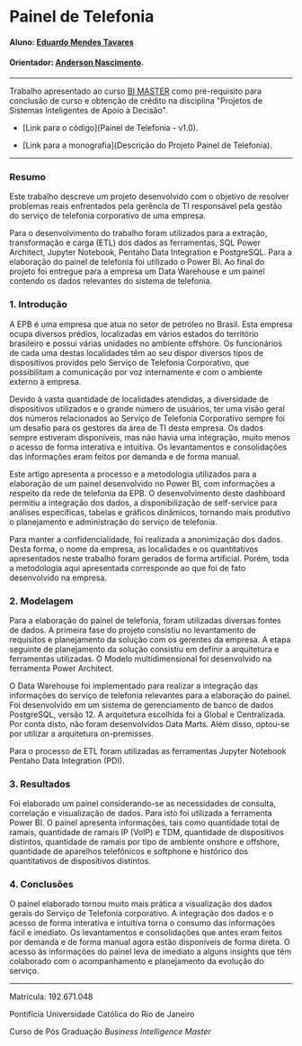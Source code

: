 
# Painel de Telefonia

#### Aluno: [Eduardo Mendes Tavares](https://github.com/edumenta)
#### Orientador: [Anderson Nascimento](https://github.com/link_do_github).

---

Trabalho apresentado ao curso [BI MASTER](https://ica.puc-rio.ai/bi-master) como pré-requisito para conclusão de curso e obtenção de crédito na disciplina "Projetos de Sistemas Inteligentes de Apoio à Decisão".

- [Link para o código](Painel de Telefonia - v1.0).

- [Link para a monografia](Descrição do Projeto Painel de Telefonia).

---

### Resumo

Este trabalho descreve um projeto desenvolvido com o objetivo de resolver problemas reais enfrentados pela gerência de TI responsável pela gestão do serviço de telefonia corporativo de uma empresa.

Para o desenvolvimento do trabalho foram utilizados para a extração, transformação e carga (ETL) dos dados as ferramentas, SQL Power Architect, Jupyter Notebook, Pentaho Data Integration e PostgreSQL. Para a elaboração do painel de telefonia foi utilizado o Power BI.
Ao final do projeto foi entregue para a empresa um Data Warehouse e um painel contendo os dados relevantes do sistema de telefonia.


### 1. Introdução

A EPB é uma empresa que atua no setor de petróleo no Brasil. 	Esta empresa ocupa diversos prédios, localizadas em vários estados do território brasileiro e possui várias unidades no ambiente offshore. Os funcionários de cada uma destas localidades têm ao seu dispor diversos tipos de dispositivos providos pelo Serviço de Telefonia Corporativo, que possibilitam a comunicação por voz internamente e com o ambiente externo à empresa. 

Devido à vasta quantidade de localidades atendidas, a diversidade de dispositivos utilizados e o grande número de usuários, ter uma visão geral dos números relacionados ao Serviço de Telefonia Corporativo sempre foi um desafio para os gestores da área de TI desta empresa. Os dados sempre estiveram disponíveis, mas não havia uma integração, muito menos o acesso de forma interativa e intuitiva. Os levantamentos e consolidações das informações eram feitos por demanda e de forma manual.  

Este artigo apresenta a processo e a metodologia utilizados para a elaboração de um painel desenvolvido no Power BI, com informações a respeito da rede de telefonia da EPB. O desenvolvimento deste dashboard permitiu a integração dos dados, a disponibilização de self-service para análises específicas, tabelas e gráficos dinâmicos, tornando mais produtivo o planejamento e administração do serviço de telefonia.

Para manter a confidencialidade, foi realizada a anonimização dos dados. Desta forma, o nome da empresa, as localidades e os quantitativos apresentados neste trabalho foram gerados de forma artificial. Porém, toda a metodologia aqui apresentada corresponde ao que foi de fato desenvolvido na empresa.

### 2. Modelagem

Para a elaboração do painel de telefonia, foram utilizadas diversas fontes de dados.
A primeira fase do projeto consistiu no levantamento de requisitos e planejamento da solução com os gerentes da empresa. A etapa seguinte de planejamento da solução consistiu em definir a arquitetura e ferramentas utilizadas. O Modelo multidimensional foi desenvolvido na ferramenta Power Architect. 

O Data Warehouse foi implementado para realizar a integração das informações do serviço de telefonia relevantes para a elaboração do painel. Foi desenvolvido em um sistema de gerenciamento de banco de dados PostgreSQL, versão 12. A arquitetura escolhida foi a Global e Centralizada. Por conta disto, não foram desenvolvidos Data Marts. Além disso, optou-se por utilizar a arquitetura on-premisses.

Para o processo de ETL foram utilizadas as ferramentas Jupyter Notebook Pentaho Data Integration (PDI).

### 3. Resultados

Foi elaborado um painel considerando-se as necessidades de consulta, correlação e visualização de dados. Para isto foi utilizada a ferramenta Power BI. O painel apresenta informações, tais como quantidade total de ramais, quantidade de ramais IP (VoIP) e TDM, quantidade de dispositivos distintos, quantidade de ramais por tipo de ambiente onshore e offshore, quantidade de aparelhos telefônicos e softphone e histórico dos quantitativos de dispositivos distintos.

### 4. Conclusões

O painel elaborado tornou muito mais prática a visualização dos dados gerais do Serviço de Telefonia corporativo.  A integração dos dados e o acesso de forma interativa e intuitiva torna o consumo das informações fácil e imediato. Os levantamentos e consolidações que antes eram feitos por demanda e de forma manual agora estão disponíveis de forma direta. O acesso às informações do painel leva de imediato a alguns insights que têm colaborado com o acompanhamento e planejamento da evolução do serviço. 

---

Matrícula: 192.671.048

Pontifícia Universidade Católica do Rio de Janeiro

Curso de Pós Graduação *Business Intelligence Master*
